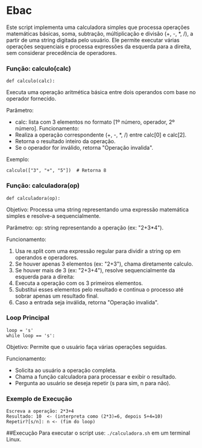 # Ebac

Este script implementa uma calculadora simples que processa operações matemáticas básicas, soma, subtração, múltiplicação e divisão (+, -, *, /), a partir de uma string digitada pelo usuário. Ele permite executar várias operações sequenciais e processa expressões da esquerda para a direita, sem considerar precedência de operadores.

### Função: calculo(calc)
```
def calculo(calc):
```
Executa uma operação aritmética básica entre dois operandos com base no operador fornecido.

Parâmetro:
- calc: lista com 3 elementos no formato [1º número, operador, 2º número].
Funcionamento:
- Realiza a operação correspondente (+, -, *, /) entre calc[0] e calc[2].
- Retorna o resultado inteiro da operação.
- Se o operador for inválido, retorna "Operação invalida".

Exemplo:
```
calculo(["3", "+", "5"])  # Retorna 8
```

### Função: calculadora(op)
```
def calculadora(op):
```
Objetivo:
Processa uma string representando uma expressão matemática simples e resolve-a sequencialmente.

Parâmetro:
op: string representando a operação (ex: "2+3*4").

Funcionamento:
1. Usa re.split com uma expressão regular para dividir a string op em operandos e operadores.
2. Se houver apenas 3 elementos (ex: "2+3"), chama diretamente calculo.
3. Se houver mais de 3 (ex: "2+3+4"), resolve sequencialmente da esquerda para a direita:
4. Executa a operação com os 3 primeiros elementos.
5. Substitui esses elementos pelo resultado e continua o processo até sobrar apenas um resultado final.
6. Caso a entrada seja inválida, retorna "Operação invalida".

### Loop Principal
```
loop = 's'
while loop == 's':
```
Objetivo:
Permite que o usuário faça várias operações seguidas.

Funcionamento:
- Solicita ao usuário a operação completa.
- Chama a função calculadora para processar e exibir o resultado.
- Pergunta ao usuário se deseja repetir (s para sim, n para não).

### Exemplo de Execução
```
Escreva a operação: 2*3+4
Resultado: 10  <- (interpreta como (2*3)=6, depois 5+4=10)
Repetir?[s/n]: n <- (fim do loop)
```

##Execução
Para executar o script use: `./calculadora.sh` em um terminal Linux.
